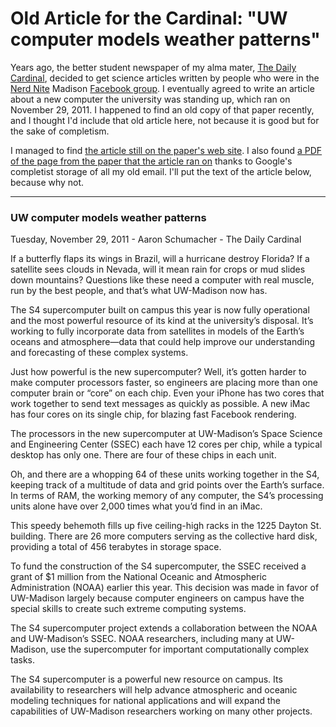 # Old Article for the Cardinal: "UW computer models weather patterns"

Years ago, the better student newspaper of my alma mater, [The Daily Cardinal](http://www.dailycardinal.com/), decided to get science articles written by people who were in the [Nerd Nite](https://nerdnite.com/) Madison [Facebook group](https://www.facebook.com/groups/nerdnite.madison/). I eventually agreed to write an article about a new computer the university was standing up, which ran on November 29, 2011. I happened to find an old copy of that paper recently, and I thought I'd include that old article here, not because it is good but for the sake of completism.

I managed to find [the article still on the paper's web site](http://www.dailycardinal.com/article/2011/11/uw-computer-models-weather-patterns). I also found [a PDF of the page from the paper that the article ran on](11292011.page04.pdf) thanks to Google's completist storage of all my old email. I'll put the text of the article below, because why not.

---

### UW computer models weather patterns

Tuesday, November 29, 2011 - Aaron Schumacher - The Daily Cardinal

If a butterfly flaps its wings in Brazil, will a hurricane destroy Florida? If a satellite sees clouds in Nevada, will it mean rain for crops or mud slides down mountains? Questions like these need a computer with real muscle, run by the best people, and that’s what UW-Madison now has.

The S4 supercomputer built on campus this year is now fully operational and the most powerful resource of its kind at the university’s disposal. It’s working to fully incorporate data from satellites in models of the Earth’s oceans and atmosphere—data that could help improve our understanding and forecasting of these complex systems.

Just how powerful is the new supercomputer? Well, it’s gotten harder to make computer processors faster, so engineers are placing more than one computer brain or “core” on each chip. Even your iPhone has two cores that work together to send text messages as quickly as possible. A new iMac has four cores on its single chip, for blazing fast Facebook rendering.

The processors in the new supercomputer at UW-Madison’s Space Science and Engineering Center (SSEC) each have 12 cores per chip, while a typical desktop has only one. There are four of these chips in each unit.

Oh, and there are a whopping 64 of these units working together in the S4, keeping track of a multitude of data and grid points over the Earth’s surface. In terms of RAM, the working memory of any computer, the S4’s processing units alone have over 2,000 times what you’d find in an iMac.

This speedy behemoth fills up five ceiling-high racks in the 1225 Dayton St. building. There are 26 more computers serving as the collective hard disk, providing a total of 456 terabytes in storage space.

To fund the construction of the S4 supercomputer, the SSEC received a grant of $1 million from the National Oceanic and Atmospheric Administration (NOAA) earlier this year. This decision was made in favor of UW-Madison largely because computer engineers on campus have the special skills to create such extreme computing systems.

The S4 supercomputer project extends a collaboration between the NOAA and UW-Madison’s SSEC. NOAA researchers, including many at UW-Madison, use the supercomputer for important computationally complex tasks.

The S4 supercomputer is a powerful new resource on campus. Its availability to researchers will help advance atmospheric and oceanic modeling techniques for national applications and will expand the capabilities of UW-Madison researchers working on many other projects.

